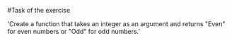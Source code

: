 #Task of the exercise

'Create a function that takes an integer as an argument and returns "Even" for even numbers or "Odd" for odd numbers.'